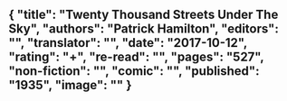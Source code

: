 {
 "title": "Twenty Thousand Streets Under The Sky",
 "authors": "Patrick Hamilton",
 "editors": "",
 "translator": "",
 "date": "2017-10-12",
 "rating": "+",
 "re-read": "",
 "pages": "527",
 "non-fiction": "",
 "comic": "",
 "published": "1935",
 "image": ""
}
---


